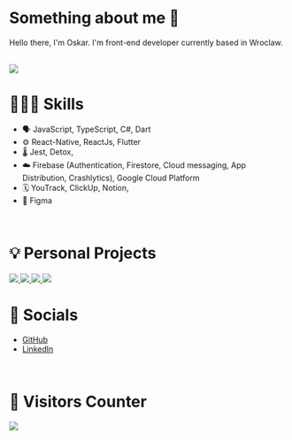 # Something about me 👋

Hello there, I'm Oskar. I'm front-end developer currently based in Wroclaw.

<br />

<a href="https://github.com/kachmashk/">
  <img
    src="https://github-readme-stats.vercel.app/api?username=kachmashk&count_private=true&theme=dracula"
  />
</a>

<br />

# 👨🏻‍💻 Skills

- 🗣 JavaScript, TypeScript, C#, Dart
- ⚙️ React-Native, ReactJs, Flutter
- 🌡 Jest, Detox,
- ☁️ Firebase (Authentication, Firestore, Cloud messaging, App Distribution, Crashlytics), Google Cloud Platform
- 🗓 YouTrack, ClickUp, Notion,
- 🎨 Figma

<br />

# 💡 Personal Projects

<a href="https://github.com/kachmashk/old-basketprotocol">
  <img
    src="https://github-readme-stats.vercel.app/api/pin/?username=kachmashk&repo=old-basketprotocol&theme=dracula"
  />
</a>

<a href="https://github.com/kachmashk/csgo_map_picker">
  <img
    src="https://github-readme-stats.vercel.app/api/pin/?username=kachmashk&repo=csgo_map_picker&theme=dracula"
  />
</a>

<a href="https://github.com/kachmashk/openweather-mobile">
  <img
    src="https://github-readme-stats.vercel.app/api/pin/?username=kachmashk&repo=openweather-mobile&theme=dracula"
  />
</a>

<a href="https://github.com/kachmashk/openweather-api">
  <img
    src="https://github-readme-stats.vercel.app/api/pin/?username=kachmashk&repo=openweather-api&theme=dracula"
  />
</a>

<br />

# 👥 Socials

- [GitHub](https://github.com/kachmashk)
- [LinkedIn](https://www.linkedin.com/in/oskar-kaczmarzyk/)

<br />

# 👀 Visitors Counter

<img src="https://profile-counter.glitch.me/kachmashk/count.svg" />
